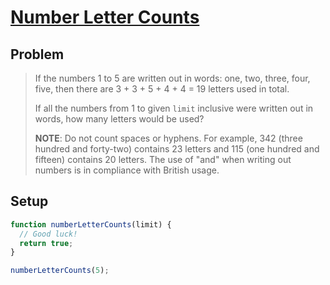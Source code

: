 # [Number Letter Counts](https://www.freecodecamp.org/learn/coding-interview-prep/project-euler/problem-17-number-letter-counts)

## Problem

> If the numbers 1 to 5 are written out in words: one, two, three, four, five, then there are 3 + 3 + 5 + 4 + 4 = 19 letters used in total.
>
> If all the numbers from 1 to given `limit` inclusive were written out in words, how many letters would be used?
>
> **NOTE**: Do not count spaces or hyphens. For example, 342 (three hundred and forty-two) contains 23 letters and 115 (one hundred and fifteen) contains 20 letters. The use of "and" when writing out numbers is in compliance with British usage.

## Setup

```js
function numberLetterCounts(limit) {
  // Good luck!
  return true;
}

numberLetterCounts(5);
```
